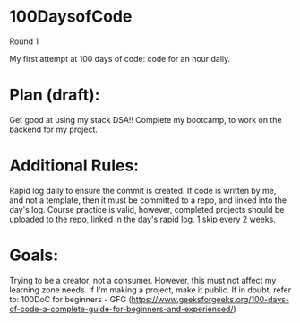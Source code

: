 # 100DaysofCode
Round 1

My first attempt at 100 days of code: code for an hour daily.

# Plan (draft):
Get good at using my stack
DSA!!
Complete my bootcamp, to work on the backend for my project.

# Additional Rules:
Rapid log daily to ensure the commit is created.
If code is written by me, and not a template, then it must be committed to a repo, and linked into the day's log.
Course practice is valid, however, completed projects should be uploaded to the repo, linked in the day's rapid log.
1 skip every 2 weeks.

# Goals:
Trying to be a creator, not a consumer. However, this must not affect my learning zone needs.
If I'm making a project, make it public.
If in doubt, refer to: 100DoC for beginners - GFG (https://www.geeksforgeeks.org/100-days-of-code-a-complete-guide-for-beginners-and-experienced/)
